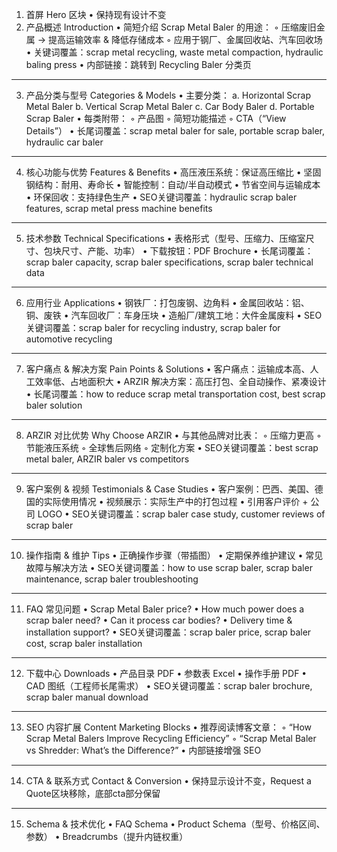 1. 首屏 Hero 区块
• 保持现有设计不变
2. 产品概述 Introduction
• 简短介绍 Scrap Metal Baler 的用途：
    ◦ 压缩废旧金属 → 提高运输效率 & 降低存储成本
    ◦ 应用于钢厂、金属回收站、汽车回收场
• 关键词覆盖：scrap metal recycling, waste metal compaction, hydraulic baling press
• 内部链接：跳转到 Recycling Baler 分类页
---
3. 产品分类与型号 Categories & Models
• 主要分类：
    a. Horizontal Scrap Metal Baler
    b. Vertical Scrap Metal Baler
    c. Car Body Baler
    d. Portable Scrap Baler
• 每类附带：
    ◦ 产品图
    ◦ 简短功能描述
    ◦ CTA（“View Details”）
• 长尾词覆盖：scrap metal baler for sale, portable scrap baler, hydraulic car baler
---
4. 核心功能与优势 Features & Benefits
• 高压液压系统：保证高压缩比
• 坚固钢结构：耐用、寿命长
• 智能控制：自动/半自动模式
• 节省空间与运输成本
• 环保回收：支持绿色生产
• SEO关键词覆盖：hydraulic scrap baler features, scrap metal press machine benefits
---
5. 技术参数 Technical Specifications
• 表格形式（型号、压缩力、压缩室尺寸、包块尺寸、产能、功率）
• 下载按钮：PDF Brochure
• 长尾词覆盖：scrap baler capacity, scrap baler specifications, scrap baler technical data
---
6. 应用行业 Applications
• 钢铁厂：打包废钢、边角料
• 金属回收站：铝、铜、废铁
• 汽车回收厂：车身压块
• 造船厂/建筑工地：大件金属废料
• SEO关键词覆盖：scrap baler for recycling industry, scrap baler for automotive recycling
---
7. 客户痛点 & 解决方案 Pain Points & Solutions
• 客户痛点：运输成本高、人工效率低、占地面积大
• ARZIR 解决方案：高压打包、全自动操作、紧凑设计
• 长尾词覆盖：how to reduce scrap metal transportation cost, best scrap baler solution
---
8. ARZIR 对比优势 Why Choose ARZIR
• 与其他品牌对比表：
    ◦ 压缩力更高
    ◦ 节能液压系统
    ◦ 全球售后网络
    ◦ 定制化方案
• SEO关键词覆盖：best scrap metal baler, ARZIR baler vs competitors
---
9. 客户案例 & 视频 Testimonials & Case Studies
• 客户案例：巴西、美国、德国的实际使用情况
• 视频展示：实际生产中的打包过程
• 引用客户评价 + 公司 LOGO
• SEO关键词覆盖：scrap baler case study, customer reviews of scrap baler
---
10. 操作指南 & 维护 Tips
• 正确操作步骤（带插图）
• 定期保养维护建议
• 常见故障与解决方法
• SEO关键词覆盖：how to use scrap baler, scrap baler maintenance, scrap baler troubleshooting
---
11. FAQ 常见问题
• Scrap Metal Baler price?
• How much power does a scrap baler need?
• Can it process car bodies?
• Delivery time & installation support?
• SEO关键词覆盖：scrap baler price, scrap baler cost, scrap baler installation
---
12. 下载中心 Downloads
• 产品目录 PDF
• 参数表 Excel
• 操作手册 PDF
• CAD 图纸（工程师长尾需求）
• SEO关键词覆盖：scrap baler brochure, scrap baler manual download
---
13. SEO 内容扩展 Content Marketing Blocks
• 推荐阅读博客文章：
    ◦ “How Scrap Metal Balers Improve Recycling Efficiency”
    ◦ “Scrap Metal Baler vs Shredder: What’s the Difference?”
• 内部链接增强 SEO
---
14. CTA & 联系方式 Contact & Conversion
• 保持显示设计不变，Request a Quote区块移除，底部cta部分保留
---
15. Schema & 技术优化
• FAQ Schema
• Product Schema（型号、价格区间、参数）
• Breadcrumbs（提升内链权重）